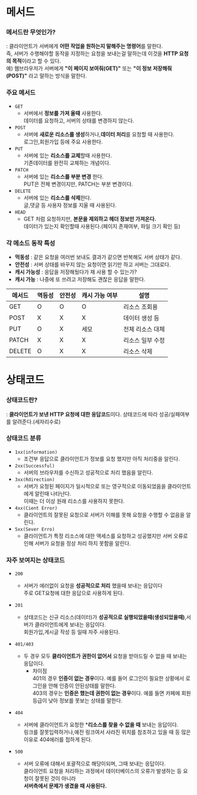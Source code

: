  # 메서드
### 메서드란 무엇인가?
: 클라이언트가 서버에게 **어떤 작업을 원하는지 말해주는 명령어**를 말한다.   
즉, 서버가 수행해야할 동작을 지정하는 요청을 보내는걸 말하는데 이것을 **HTTP 요청의 목적**이라고 할 수 있다.   
 예) 웹브라우저가 서버에게 **"이 페이지 보여줘(GET)"** 또는 **"이 정보 저장해줘(POST)"** 라고 말하는 방식을 말한다.


### 주요 메서드
* ``GET``   
  - 서버에서 **정보를 가져 올때** 사용한다.   
데이터를 요청하고, 서버의 상태를 변경하지 않는다.
* ``POST``   
  - 서버에 **새로운 리소스를 생성**하거나,**데이터 처리**를 요청할 때 사용한다.   
로그인,회원가입 등에 주요 사용한다.
* ``PUT``   
  - 서버에 있는 **리소스를 교체**할때 사용한다.   
기존데이터를 완전히 교체하는 개념이다.
* ``PATCH``   
  - 서버에 있는 **리소스를 부분 변경** 한다.   
PUT은 전체 변경이지만, PATCH는 부분 변경이다.
* ``DELETE``   
  - 서버에 있는 **리소스를 삭제**한다.   
글,댓글 등 사용자 정보를 지울 때 사용된다.
* ``HEAD``   
  - GET 처럼 요청하지만, **본문을 제외하고 헤더 정보만 가져온다.**   
데이터가 있는지 확인할때 사용된다.(페이지 존재여부, 파일 크기 확인 등) 
### 각 메소드 동작 특성
- **먹동성** : 같은 요청을 여러번 보내도 결과가 같으면 반복해도 서버 상태가 같다.
- **안전성** : 서버 상태를 바꾸지 않는 요청이면 읽기만 하고 서버는 그대로다.   
- **캐시 가능성** : 응답을 저장해뒀다가 재 사용 할 수 있는가?
- **캐시 가능** : 나중에 또 쓰려고 저장해도 괜찮은 응답을 말한다.   

| 메서드 | 멱등성 | 안전성 | 캐시 가능 여부 | 설명                   |
|--------|--------|--------|----------------|------------------------|
| GET    | O      | O      | O              | 리소스 조회용          |
| POST   | X      | X      | X              | 데이터 생성 등         |
| PUT    | O      | X      | 세모           | 전체 리소스 대체       |
| PATCH  | X      | X      | X              | 리소스 일부 수정       |
| DELETE | O      | X      | X              | 리소스 삭제            |

 # 상태코드
### 상태코드란?
: **클라이언트가 보낸 HTTP 요청에 대한 응답코드**이다. 상태코드에 따라 성공/실패여부를 알려준다.(세자리수로)

### 상태코드 분류
* ``1xx(information)``   
  - 조건부 응답으로 클라이언트가 정보를 요청 했지만 아직 처리중을 알린다.
* ``2xx(Successful)``  
  - 서버의 브라우저를 수신하고 성공적으로 처리 했음을 알린다.
* ``3xx(Rdirection)``  
  - 서버가 요청된 페이지가 일시적으로 또는 영구적으로 이동되었음을 클라이언트에게 알린때 나타난다.   
이때는 더 이상 원래 리소스를 사용하지 못한다.   
* ``4xx(Cient Error)``
  - 클라이언트의 잘못된 요청으로 서버가 이해를 못해 요청을 수행할 수 없음을 알린다.
* ``5xx(Sever Erro)``
  - 클라이언트가 특정 리소스에 대한 액세스를 요청하고 성공했지만 서버 오류로 인해 서버가 요청을 정상 처리 하지 못함을 알린다.

### 자주 보여지는 상태코드
* ``200``
  - 서버가 에러없이 요청을 **성공적으로 처리** 했을때 보내는 응답이다  
    주로 GET요청에 대한 응답으로 사용하게 된다. 
* ``201``
  - 상태코드는 신규 리소스(데이터)가 **성공적으로 실행되었을때(생성되었을때)**,서버가 클라이언트에게 보내는 응답이다.   
    회원가입,게시글 작성 등 일때 자주 사용된다.  
* ``401/403``
  - 두 경우 모두 **클라이언트가 권한이 없어서** 요청을 받아드릴 수 없을 때 보내는 응답이다.
    - 차이점   
     401의 경우 **인증이 없는 경우**이다. 예를 들어 로그인이 필요한 상황에서 로그인을 안해 인증이 안된상태를 말한다.   
     403의 경우는 **인증은 했는데 권한이 없는 경우**이다. 예를 들면 카페에 회원 등급이 낮아 정보를 못보는 상태를 말한다.
    
 * ``404``
   - 서버에 클라이언트가 요청한 ***리소스를 찾을 수 없을 때** 보내는 응답이다.   
     링크를 잘못입력하거나,예전 링크여서 사라진 위치를 참조하고 있을 때 등 많은 이유로 404에러를 접하게 된다.
 * ``500``
   - 서버 오류에 대해서 포괄적으로 해당이되며, 그때 보내는 응답이다.   
     클라이언트 요청을 처리하는 과정에서 데이터베이스의 오류가 발생하는 등 요청이 잘못된 것이 아니라   
     **서버측에서 문제가 생겼을 때 사용된다.**
  



